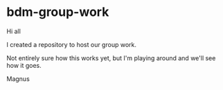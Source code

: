 bdm-group-work
==============
Hi all

I created a repository to host our group work. 

Not entirely sure how this works yet, but I'm playing around and we'll see how it goes.

Magnus
